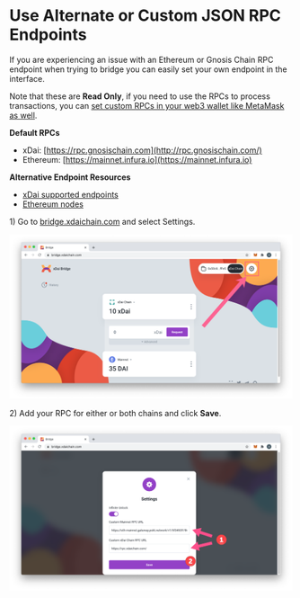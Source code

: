 # Use Alternate or Custom JSON RPC Endpoints

If you are experiencing an issue with an Ethereum or Gnosis Chain RPC endpoint when trying to bridge you can easily set your own endpoint in the interface.&#x20;

Note that these are **Read Only**, if you need to use the RPCs to process transactions, you can [set custom RPCs in your web3 wallet like MetaMask as well](https://metamask.zendesk.com/hc/en-us/articles/360043227612-How-to-add-a-custom-Network-RPC-and-or-Block-Explorer).&#x20;

**Default RPCs**

* xDai: [https://rpc.gnosischain.com](http://rpc.gnosischain.com/)
* Ethereum: [https://mainnet.infura.io](https://mainnet.infura.io)

**Alternative Endpoint Resources**

* [xDai supported endpoints](../../../for-developers/developer-resources/#json-rpc-endpoints)
* [Ethereum nodes](https://ethereumnodes.com/)

1\) Go to [bridge.xdaichain.com](https://bridge.xdaichain.com/) and select Settings.

![](../../../.gitbook/assets/xsetting1.png)

2\) Add your RPC for either or both chains and click **Save**.

![](../../../.gitbook/assets/xsetting2.png)

